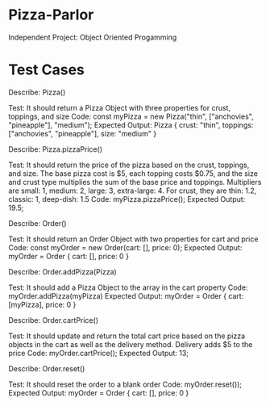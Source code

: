 # Pizza-Parlor
Independent Project: Object Oriented Progamming

# Test Cases

Describe: Pizza()

Test: It should return a Pizza Object with three properties for crust, toppings, and size
Code: const myPizza = new Pizza("thin", ["anchovies", "pineapple"], "medium");
Expected Output: Pizza { crust: "thin", toppings: ["anchovies", "pineapple"], size: "medium" }


Describe: Pizza.pizzaPrice()

Test: It should return the price of the pizza based on the crust, toppings, and size. The base pizza cost is $5, each topping costs $0.75, and the size and crust type multiplies the sum of the base price and toppings. Multipliers are small: 1, medium: 2, large: 3, extra-large: 4. For crust, they are thin: 1.2, classic: 1, deep-dish: 1.5
Code: myPizza.pizzaPrice();
Expected Output: 19.5;

Describe: Order()

Test: It should return an Order Object with two properties for cart and price
Code: const myOrder = new Order(cart: [], price: 0);
Expected Output: myOrder = Order { cart: [], price: 0 }

Describe: Order.addPizza(Pizza)

Test: It should add a Pizza Object to the array in the cart property
Code: myOrder.addPizza(myPizza)
Expected Output: myOrder = Order { cart: [myPizza], price: 0 }

Describe: Order.cartPrice()

Test: It should update and return the total cart price based on the pizza objects in the cart as well as the delivery method. Delivery adds $5 to the price
Code: myOrder.cartPrice();
Expected Output: 13;

Describe: Order.reset()

Test: It should reset the order to a blank order
Code: myOrder.reset());
Expected Output: myOrder = Order { cart: [], price: 0 }

